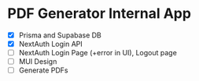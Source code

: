 # PDF Generator Internal App

- [x] Prisma and Supabase DB
- [x] NextAuth Login API
- [ ] NextAuth Login Page (+error in UI), Logout page
- [ ] MUI Design
- [ ] Generate PDFs
